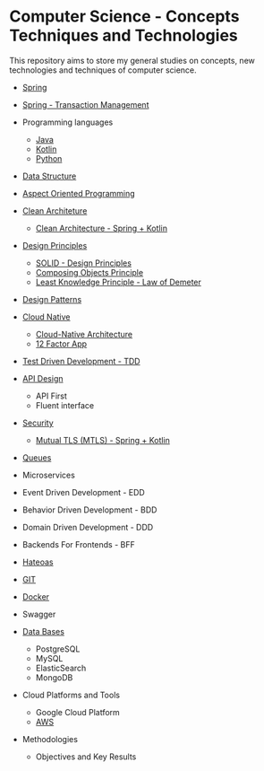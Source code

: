 # Computer Science - Concepts Techniques and Technologies
This repository aims to store my general studies on concepts, new technologies and techniques of computer science.

* [Spring](https://github.com/AugustoCalado/Spring-Framework-Studies)
 * [Spring - Transaction Management](https://github.com/AugustoCalado/TrackToolz-Transactions-Management-Spring-Kotlin)

* Programming languages
  * [Java](Java-Studies)
  * [Kotlin](https://github.com/AugustoCalado/Kotlin-Studies)
  * [Python](https://github.com/AugustoCalado/Python-Studies)
 
* [Data Structure](https://github.com/AugustoCalado/Computer-Science-Concepts-Techniques-Technologies/tree/master/Data-Structures)

* [Aspect Oriented Programming](https://github.com/AugustoCalado/Computer-Science-Concepts-Techniques-Technologies/tree/master/Aspected-Oriented-Programming)

* [Clean Architeture](https://github.com/AugustoCalado/Computer-Science-Concepts-Techniques-Technologies/tree/master/Clean-Architecture)
  * [Clean Architecture - Spring + Kotlin](https://github.com/AugustoCalado/Clean-Architecture-Spring-Kotlin-POC)

* [Design Principles](https://github.com/AugustoCalado/Computer-Science-Concepts-Techniques-Technologies/tree/master/Design-Principles)
  * [SOLID - Design Principles](https://github.com/AugustoCalado/Computer-Science-Concepts-Techniques-Technologies/tree/master/SOLID)
  * [Composing Objects Principle](https://github.com/AugustoCalado/Computer-Science-Concepts-Techniques-Technologies/blob/master/Design-Principles/Composing%20Objects%20Principle.md)
  * [Least Knowledge Principle - Law of Demeter](https://github.com/AugustoCalado/Computer-Science-Concepts-Techniques-Technologies/blob/master/Design-Principles/Least%20Knowledge%20Principle.md)

* [Design Patterns](https://github.com/AugustoCalado/Design-Patterns)

* [Cloud Native](https://github.com/AugustoCalado/Computer-Science-Concepts-Techniques-Technologies/tree/master/Cloud-Native)
  * [Cloud-Native Architecture](https://github.com/AugustoCalado/Computer-Science-Concepts-Techniques-Technologies/blob/master/Cloud-Native/Cloud-Native%20Architecture.md)
  * [12 Factor App](https://github.com/AugustoCalado/Computer-Science-Concepts-Techniques-Technologies/blob/master/Cloud-Native/12-Factor%20Applications.md)

* [Test Driven Development - TDD](https://github.com/AugustoCalado/Test-Driven-Development-Studies)

* [API Design](https://github.com/AugustoCalado/Computer-Science-Concepts-Techniques-Technologies/tree/master/API)
  * API First
  * Fluent interface

* [Security](https://github.com/AugustoCalado/Security-Studies) 
  * [Mutual TLS (MTLS) - Spring + Kotlin](https://github.com/AugustoCalado/MTLS-MutualTLS-Spring-Kotlin)

* [Queues](https://github.com/AugustoCalado/Queues-Studies)

* Microservices

* Event Driven Development - EDD

* Behavior Driven Development - BDD

* Domain Driven Development - DDD

* Backends For Frontends - BFF

* [Hateoas](https://github.com/AugustoCalado/Spring-Hateoas-Studies)

* [GIT](https://github.com/AugustoCalado/Git-Studies)

* [Docker](https://github.com/AugustoCalado/Docker-Studies)

* Swagger

* [Data Bases](https://github.com/AugustoCalado/Data-Base-Studies)
  * PostgreSQL
  * MySQL
  * ElasticSearch
  * MongoDB

* Cloud Platforms and Tools
  * Google Cloud Platform
  * [AWS](https://github.com/AugustoCalado/AWS-Studies)
  
* Methodologies
  * Objectives and Key Results
